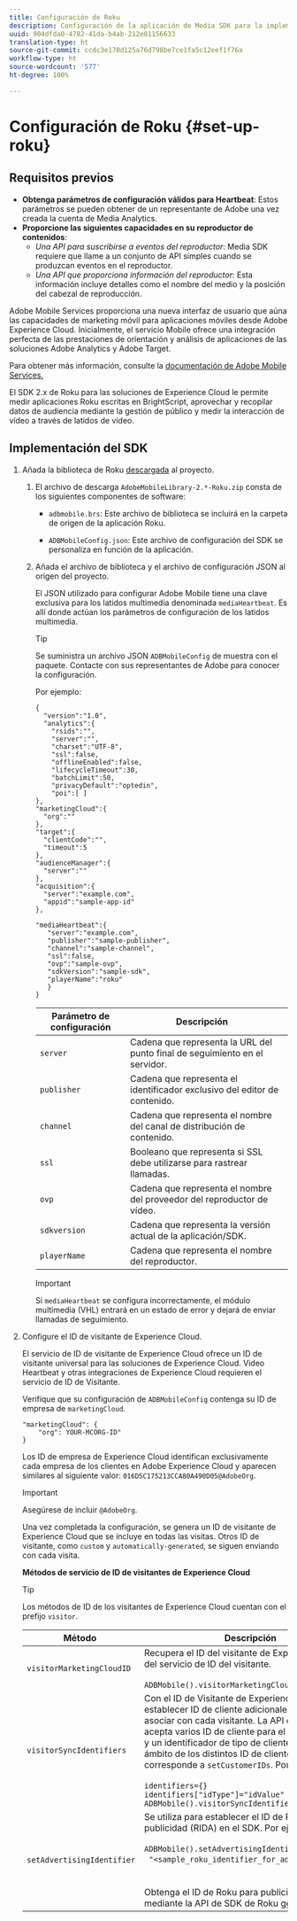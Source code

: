 ```yaml
---
title: Configuración de Roku
description: Configuración de la aplicación de Media SDK para la implementación en Roku.
uuid: 904dfda0-4782-41da-b4ab-212e81156633
translation-type: ht
source-git-commit: ccdc3e170d125a76d798be7ce1fa5c12eef1f76a
workflow-type: ht
source-wordcount: '577'
ht-degree: 100%

---
```



# Configuración de Roku {#set-up-roku}

## Requisitos previos

* **Obtenga parámetros de configuración válidos para Heartbeat**: Estos parámetros se pueden obtener de un representante de Adobe una vez creada la cuenta de Media Analytics.
* **Proporcione las siguientes capacidades en su reproductor de contenidos**:
   * _Una API para suscribirse a eventos del reproductor_: Media SDK requiere que llame a un conjunto de API simples cuando se produzcan eventos en el reproductor.
   * _Una API que proporciona información del reproductor_: Esta información incluye detalles como el nombre del medio y la posición del cabezal de reproducción.

Adobe Mobile Services proporciona una nueva interfaz de usuario que aúna las capacidades de marketing móvil para aplicaciones móviles desde Adobe Experience Cloud. Inicialmente, el servicio Mobile ofrece una integración perfecta de las prestaciones de orientación y análisis de aplicaciones de las soluciones Adobe Analytics y Adobe Target.

Para obtener más información, consulte la [documentación de Adobe Mobile Services.](https://docs.adobe.com/content/help/es-ES/mobile-services/using/home.html)

El SDK 2.x de Roku para las soluciones de Experience Cloud le permite medir aplicaciones Roku escritas en BrightScript, aprovechar y recopilar datos de audiencia mediante la gestión de público y medir la interacción de vídeo a través de latidos de vídeo.

## Implementación del SDK

1. Añada la biblioteca de Roku [descargada](/help/sdk-implement/download-sdks.md#download-2x-sdks) al proyecto.

   1. El archivo de descarga `AdobeMobileLibrary-2.*-Roku.zip` consta de los siguientes componentes de software:

      * `adbmobile.brs`: Este archivo de biblioteca se incluirá en la carpeta de origen de la aplicación Roku.

      * `ADBMobileConfig.json`: Este archivo de configuración del SDK se personaliza en función de la aplicación.
   1. Añada el archivo de biblioteca y el archivo de configuración JSON al origen del proyecto.

      El JSON utilizado para configurar Adobe Mobile tiene una clave exclusiva para los latidos multimedia denominada `mediaHeartbeat`. Es allí donde actúan los parámetros de configuración de los latidos multimedia.

      >[!TIP]
      >
      >Se suministra un archivo JSON `ADBMobileConfig` de muestra con el paquete. Contacte con sus representantes de Adobe para conocer la configuración.

      Por ejemplo:

      ```
      {
        "version":"1.0", 
        "analytics":{
          "rsids":"",
          "server":"",
          "charset":"UTF-8", 
          "ssl":false, 
          "offlineEnabled":false, 
          "lifecycleTimeout":30, 
          "batchLimit":50, 
          "privacyDefault":"optedin", 
          "poi":[ ]
      },
      "marketingCloud":{
        "org":""
      },
      "target":{ 
        "clientCode":"", 
        "timeout":5
      },
      "audienceManager":{ 
        "server":""
      },
      "acquisition":{ 
        "server":"example.com",
        "appid":"sample-app-id"
      },
      
      "mediaHeartbeat":{ 
         "server":"example.com", 
         "publisher":"sample-publisher", 
         "channel":"sample-channel", 
         "ssl":false,
         "ovp":"sample-ovp", 
         "sdkVersion":"sample-sdk", 
         "playerName":"roku"
         }    
      }
      ```

      | Parámetro de configuración | Descripción     |
      | --- | --- |
      | `server` | Cadena que representa la URL del punto final de seguimiento en el servidor. |
      | `publisher` | Cadena que representa el identificador exclusivo del editor de contenido. |
      | `channel` | Cadena que representa el nombre del canal de distribución de contenido. |
      | `ssl` | Booleano que representa si SSL debe utilizarse para rastrear llamadas. |
      | `ovp` | Cadena que representa el nombre del proveedor del reproductor de vídeo. |
      | `sdkversion` | Cadena que representa la versión actual de la aplicación/SDK. |
      | `playerName` | Cadena que representa el nombre del reproductor. |

      >[!IMPORTANT]
      >
      >Si `mediaHeartbeat` se configura incorrectamente, el módulo multimedia (VHL) entrará en un estado de error y dejará de enviar llamadas de seguimiento.


1. Configure el ID de visitante de Experience Cloud.

   El servicio de ID de visitante de Experience Cloud ofrece un ID de visitante universal para las soluciones de Experience Cloud. Video Heartbeat y otras integraciones de Experience Cloud requieren el servicio de ID de Visitante.

   Verifique que su configuración de `ADBMobileConfig` contenga su ID de empresa de `marketingCloud`.

   ```
   "marketingCloud": {
       "org": YOUR-MCORG-ID"
   }
   ```

   Los ID de empresa de Experience Cloud identifican exclusivamente cada empresa de los clientes en Adobe Experience Cloud y aparecen similares al siguiente valor: `016D5C175213CCA80A490D05@AdobeOrg`.

   >[!IMPORTANT]
   >
   >Asegúrese de incluir `@AdobeOrg`.

   Una vez completada la configuración, se genera un ID de visitante de Experience Cloud que se incluye en todas las visitas. Otros ID de visitante, como `custom` y `automatically-generated`, se siguen enviando con cada visita.

   **Métodos de servicio de ID de visitantes de Experience Cloud**

   >[!TIP]
   >
   >Los métodos de ID de los visitantes de Experience Cloud cuentan con el prefijo `visitor`.

   |  Método   | Descripción |
   | --- | --- |
   | `visitorMarketingCloudID` | Recupera el ID del visitante de Experience Cloud del servicio de ID del visitante.  <br/><br/>`ADBMobile().visitorMarketingCloudID()` |
   | `visitorSyncIdentifiers` | Con el ID de Visitante de Experience Cloud, puede establecer ID de cliente adicionales que se pueden asociar con cada visitante. La API de visitante acepta varios ID de cliente para el mismo visitante y un identificador de tipo de cliente para separar el ámbito de los distintos ID de cliente. Este método corresponde a `setCustomerIDs`. Por ejemplo: <br/><br/>`identifiers={}` <br/>`identifiers["idType"]="idValue"` <br/>`ADBMobile().visitorSyncIdentifiers(identifiers)` |
   | `setAdvertisingIdentifier` | Se utiliza para establecer el ID de Roku para publicidad (RIDA) en el SDK. Por ejemplo: <br/><br/> `ADBMobile().setAdvertisingIdentifier(`<br/>  `"<sample_roku_identifier_for_advertising>")` <br/><br/><br/>Obtenga el ID de Roku para publicidad (RIDA) mediante la API de SDK de Roku [getRIDA()](https://developer.roku.com/docs/references/brightscript/interfaces/ifdeviceinfo.md#getrida-as-dynamic). |

   <!--
    Roku Api Reference: 
    * [Integrating the Roku Advertising Framework](https://sdkdocs.roku.com/display/sdkdoc/Integrating+the+Roku+Advertising+Framework)  
    * [GetRIDA()](https://sdkdocs.roku.com/display/sdkdoc/ifDeviceInfo#ifDeviceInfo-GetRIDA())
    -->

<!--    **Postbacks -** For more information about configuring postbacks, see [Configure Postbacks.](https://docs.adobe.com/content/help/en/mobile-services/using/manage-app-settings-ug/configuring-app/signals.html) -->

